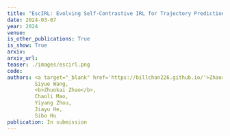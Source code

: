 ```yaml
---
title: "EscIRL: Evolving Self-Contrastive IRL for Trajectory Prediction in Autonomous Driving"
date: 2024-03-07
year: 2024
venue:
is_other_publications: True
is_show: True
arxiv:
arxiv_url:
teaser: ./images/escirl.png
code:
authors: <a target="_blank" href='https://billchan226.github.io/'>Zhaorun Chen</a>,
         Siyue Wang,
         <b>Zhuokai Zhao</b>,
         Chaoli Mao,
         Yiyang Zhou,
         Jiayu He,
         Sibo Hu
publication: In submission
---
```

